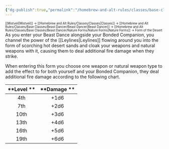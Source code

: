 ```yaml
---
{"dg-publish":true,"permalink":"/homebrew-and-alt-rules/classes/base-classes/beast-dancer/nature-forms/form-of-the-desert/"}
---
```


<sup><sup>[[Mistveil\|Mistveil]] → [[Homebrew and Alt Rules/Classes/Classes\|Classes]] → [[Homebrew and Alt Rules/Classes/Base Classes/Beast Dancer/Beast Dancer\|Beast Dancer]] → [[Homebrew and Alt Rules/Classes/Base Classes/Beast Dancer/Nature Forms/Nature Forms\|Nature Forms]] → Form of the Desert</sup></sup>
As you enter your Beast Dance alongside your Bonded Companion, you channel the power of the [[Leylines\|Leylines]] flowing around you into the form of scorching hot desert sands and cloak your weapons and natural weapons with it, causing them to deal additional fire damage when they strike.

When entering this form you choose one weapon or natural weapon type to add the effect to for both yourself and your Bonded Companion, they deal additional fire damage according to the following chart. 

| **Level ** | **Damage ** |
|:----------:|:-----------:|
|    4th     |    +1d6     |
|    7th     |    +2d6     |
|    10th    |    +3d6     |
|    13th    |    +4d6     |
|    16th    |    +5d6     |
|    19th    |    +6d6     |